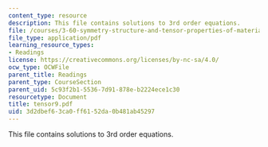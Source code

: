 ```yaml
---
content_type: resource
description: This file contains solutions to 3rd order equations.
file: /courses/3-60-symmetry-structure-and-tensor-properties-of-materials-fall-2005/3d2dbef63ca0ff6152da0b481ab45297_tensor9.pdf
file_type: application/pdf
learning_resource_types:
- Readings
license: https://creativecommons.org/licenses/by-nc-sa/4.0/
ocw_type: OCWFile
parent_title: Readings
parent_type: CourseSection
parent_uid: 5c93f2b1-5536-7d91-878e-b2224ece1c30
resourcetype: Document
title: tensor9.pdf
uid: 3d2dbef6-3ca0-ff61-52da-0b481ab45297
---
```

This file contains solutions to 3rd order equations.